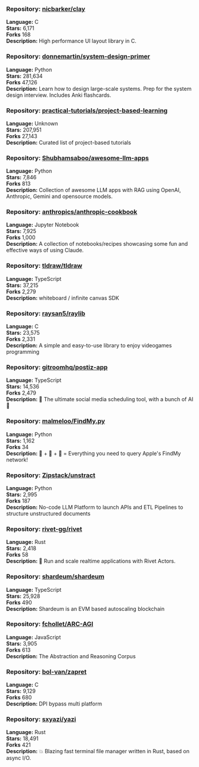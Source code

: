 ### **Repository:** [nicbarker/clay](https://github.com/nicbarker/clay)  

**Language:** C  
**Stars:** 6,171  
**Forks** 168  
**Description:** High performance UI layout library in C.  

### **Repository:** [donnemartin/system-design-primer](https://github.com/donnemartin/system-design-primer)  

**Language:** Python  
**Stars:** 281,634  
**Forks** 47,126  
**Description:** Learn how to design large-scale systems. Prep for the system design interview. Includes Anki flashcards.  

### **Repository:** [practical-tutorials/project-based-learning](https://github.com/practical-tutorials/project-based-learning)  

**Language:** Unknown  
**Stars:** 207,951  
**Forks** 27,143  
**Description:** Curated list of project-based tutorials  

### **Repository:** [Shubhamsaboo/awesome-llm-apps](https://github.com/Shubhamsaboo/awesome-llm-apps)  

**Language:** Python  
**Stars:** 7,846  
**Forks** 813  
**Description:** Collection of awesome LLM apps with RAG using OpenAI, Anthropic, Gemini and opensource models.  

### **Repository:** [anthropics/anthropic-cookbook](https://github.com/anthropics/anthropic-cookbook)  

**Language:** Jupyter Notebook  
**Stars:** 7,925  
**Forks** 1,000  
**Description:** A collection of notebooks/recipes showcasing some fun and effective ways of using Claude.  

### **Repository:** [tldraw/tldraw](https://github.com/tldraw/tldraw)  

**Language:** TypeScript  
**Stars:** 37,215  
**Forks** 2,279  
**Description:** whiteboard / infinite canvas SDK  

### **Repository:** [raysan5/raylib](https://github.com/raysan5/raylib)  

**Language:** C  
**Stars:** 23,575  
**Forks** 2,331  
**Description:** A simple and easy-to-use library to enjoy videogames programming  

### **Repository:** [gitroomhq/postiz-app](https://github.com/gitroomhq/postiz-app)  

**Language:** TypeScript  
**Stars:** 14,536  
**Forks** 2,479  
**Description:** 📨 The ultimate social media scheduling tool, with a bunch of AI 🤖  

### **Repository:** [malmeloo/FindMy.py](https://github.com/malmeloo/FindMy.py)  

**Language:** Python  
**Stars:** 1,162  
**Forks** 34  
**Description:** 🍏 + 🎯 + 🐍 = Everything you need to query Apple's FindMy network!  

### **Repository:** [Zipstack/unstract](https://github.com/Zipstack/unstract)  

**Language:** Python  
**Stars:** 2,995  
**Forks** 187  
**Description:** No-code LLM Platform to launch APIs and ETL Pipelines to structure unstructured documents  

### **Repository:** [rivet-gg/rivet](https://github.com/rivet-gg/rivet)  

**Language:** Rust  
**Stars:** 2,418  
**Forks** 58  
**Description:** 🔩 Run and scale realtime applications with Rivet Actors.  

### **Repository:** [shardeum/shardeum](https://github.com/shardeum/shardeum)  

**Language:** TypeScript  
**Stars:** 25,928  
**Forks** 490  
**Description:** Shardeum is an EVM based autoscaling blockchain  

### **Repository:** [fchollet/ARC-AGI](https://github.com/fchollet/ARC-AGI)  

**Language:** JavaScript  
**Stars:** 3,905  
**Forks** 613  
**Description:** The Abstraction and Reasoning Corpus  

### **Repository:** [bol-van/zapret](https://github.com/bol-van/zapret)  

**Language:** C  
**Stars:** 9,129  
**Forks** 680  
**Description:** DPI bypass multi platform  

### **Repository:** [sxyazi/yazi](https://github.com/sxyazi/yazi)  

**Language:** Rust  
**Stars:** 18,491  
**Forks** 421  
**Description:** 💥 Blazing fast terminal file manager written in Rust, based on async I/O.  

